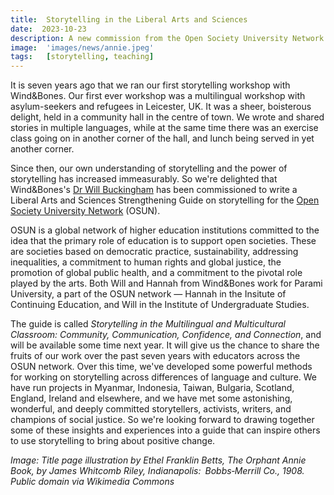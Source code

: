 ```yaml
---
title:  Storytelling in the Liberal Arts and Sciences
date:  2023-10-23
description: A new commission from the Open Society University Network
image:  'images/news/annie.jpeg'
tags:   [storytelling, teaching]
---
```

It is seven years ago that we ran our first storytelling workshop with Wind&Bones. Our first ever workshop was a multilingual workshop with asylum-seekers and refugees in Leicester, UK. It was a sheer, boisterous delight, held in a community hall in the centre of town. We wrote and shared stories in multiple languages, while at the same time there was an exercise class going on in another corner of the hall, and lunch being served in yet another corner.

Since then, our own understanding of storytelling and the power of storytelling has increased immeasurably. So we're delighted that Wind&Bones's [Dr Will Buckingham](https://www.willbuckingham.com) has been commissioned to write a Liberal Arts and Sciences Strengthening Guide on storytelling for the [Open Society University Network](https://opensocietyuniversitynetwork.org) (OSUN). 

OSUN is a global network of higher education institutions  committed to the idea that the primary role of education is to support open societies. These are societies based on democratic practice, sustainability, addressing inequalities, a commitment to human rights and global justice, the promotion of global public health, and a commitment to the pivotal role played by the arts. Both Will and Hannah from Wind&Bones work for Parami University, a part of the OSUN network — Hannah in the Insitute of Continuing Education, and Will in the Institute of Undergraduate Studies. 

The guide is called *Storytelling in the Multilingual and Multicultural Classroom: Community, Communication, Confidence, and Connection*, and will be available some time next year. It will give us the chance to share the fruits of our work over the past seven years with educators across the OSUN network. Over this time, we've developed some powerful methods for working on storytelling across differences of language and culture. We have run projects in Myanmar, Indonesia, Taiwan, Bulgaria, Scotland, England, Ireland and elsewhere, and we have met some astonishing, wonderful, and deeply committed storytellers, activists, writers, and champions of social justice. So we're looking forward to drawing together some of these insights and experiences into a guide that can inspire others to use storytelling to bring about positive change.

_Image: Title page illustration by Ethel Franklin Betts, The Orphant Annie Book, by James Whitcomb Riley, Indianapolis: Bobbs‐Merrill Co., 1908. Public domain via Wikimedia Commons_